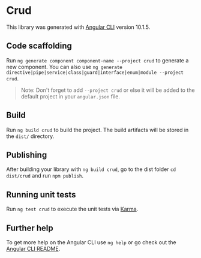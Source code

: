 # Crud

This library was generated with [Angular CLI](https://github.com/angular/angular-cli) version 10.1.5.

## Code scaffolding

Run `ng generate component component-name --project crud` to generate a new component. You can also use `ng generate directive|pipe|service|class|guard|interface|enum|module --project crud`.
> Note: Don't forget to add `--project crud` or else it will be added to the default project in your `angular.json` file. 

## Build

Run `ng build crud` to build the project. The build artifacts will be stored in the `dist/` directory.

## Publishing

After building your library with `ng build crud`, go to the dist folder `cd dist/crud` and run `npm publish`.

## Running unit tests

Run `ng test crud` to execute the unit tests via [Karma](https://karma-runner.github.io).

## Further help

To get more help on the Angular CLI use `ng help` or go check out the [Angular CLI README](https://github.com/angular/angular-cli/blob/master/README.md).

